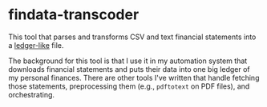 # findata-transcoder

This tool that parses and transforms CSV and text financial statements into a
[ledger-like](https://www.ledger-cli.org/) file.

The background for this tool is that I use it in my automation system that
downloads financial statements and puts their data into one big ledger of my
personal finances. There are other tools I've written that handle fetching
those statements, preprocessing them (e.g., `pdftotext` on PDF files), and
orchestrating.
